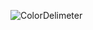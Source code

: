 ![ColorDelimeter](https://user-images.githubusercontent.com/92383587/214118641-40013f43-1fbc-4652-a72e-4d7bdd5491e7.gif)
